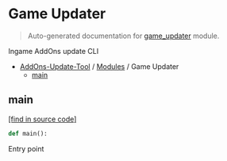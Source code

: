 # Game Updater

> Auto-generated documentation for [game_updater](../game_updater.py) module.

Ingame AddOns update CLI

- [AddOns-Update-Tool](README.md#addons-update-tool-index) / [Modules](MODULES.md#addons-update-tool-modules) / Game Updater
    - [main](#main)

## main

[[find in source code]](../game_updater.py#L24)

```python
def main():
```

Entry point
